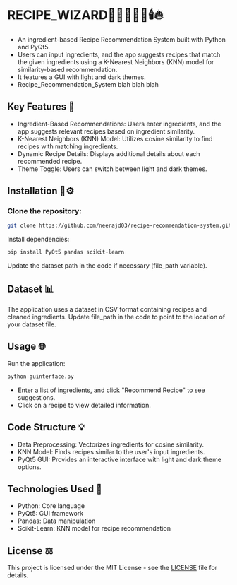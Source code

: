 # RECIPE_WIZARD🧙‍♂️✨💫🔮🕯️🔥
- An ingredient-based Recipe Recommendation System built with Python and PyQt5.
- Users can input ingredients, and the app suggests recipes that match the given ingredients using a K-Nearest Neighbors (KNN) model for similarity-based recommendation.
- It features a GUI with light and dark themes.
- Recipe_Recommendation_System blah blah blah

## Key Features 📜
- Ingredient-Based Recommendations: Users enter ingredients, and the app suggests relevant recipes based on ingredient similarity.
- K-Nearest Neighbors (KNN) Model: Utilizes cosine similarity to find recipes with matching ingredients.
- Dynamic Recipe Details: Displays additional details about each recommended recipe.
- Theme Toggle: Users can switch between light and dark themes.
## Installation 🔧⚙️
### Clone the repository:
``` bash
git clone https://github.com/neerajd03/recipe-recommendation-system.git
```
Install dependencies:
``` bash
pip install PyQt5 pandas scikit-learn
```
Update the dataset path in the code if necessary (file_path variable).
## Dataset 📊
The application uses a dataset in CSV format containing recipes and cleaned ingredients.
Update file_path in the code to point to the location of your dataset file.
## Usage 🌐
Run the application:
``` bash
python guinterface.py
```
- Enter a list of ingredients, and click "Recommend Recipe" to see suggestions.
- Click on a recipe to view detailed information.
## Code Structure 💡
- Data Preprocessing: Vectorizes ingredients for cosine similarity.
- KNN Model: Finds recipes similar to the user's input ingredients.
- PyQt5 GUI: Provides an interactive interface with light and dark theme options.
## Technologies Used 🤖
- Python: Core language
- PyQt5: GUI framework
- Pandas: Data manipulation
- Scikit-Learn: KNN model for recipe recommendation
## License ⚖️
This project is licensed under the MIT License - see the [LICENSE](https://github.com/neerajd03/Recipe_Recommendation_System/blob/main/LICENSE) file for details.

